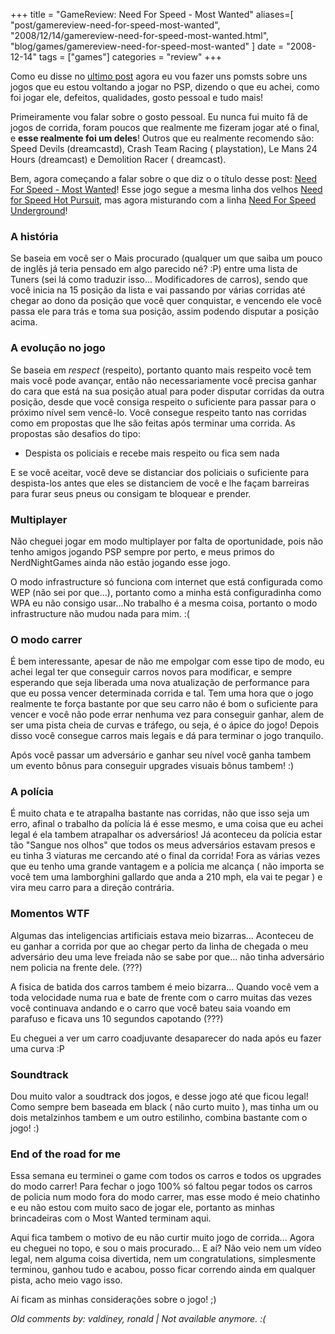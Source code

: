 +++
title = "GameReview: Need For Speed - Most Wanted"
aliases=[
  "post/gamereview-need-for-speed-most-wanted",
  "2008/12/14/gamereview-need-for-speed-most-wanted.html",
  "blog/games/gamereview-need-for-speed-most-wanted"
]
date = "2008-12-14"
tags = ["games"]
categories = "review"
+++

Como eu disse no [ultimo post](http://pothix.com/blog/games/voltando-a-ser-um-gamer)
agora eu vou fazer uns pomsts sobre uns jogos que eu estou voltando a
jogar no PSP, dizendo o que eu achei, como foi jogar ele, defeitos,
qualidades, gosto pessoal e tudo mais!

Primeiramente vou falar sobre o gosto pessoal. Eu nunca fui muito fã
de jogos de corrida, foram poucos que realmente me fizeram jogar até o
final, e **esse realmente foi um deles**! Outros que eu realmente
recomendo são: Speed Devils (dreamcastd), Crash Team Racing (
playstation), Le Mans 24 Hours (dreamcast) e Demolition Racer (
dreamcast).

Bem, agora começando a falar sobre o que diz o o título desse post:
[Need For Speed - Most Wanted](http://www.gamespot.com/psp/driving/needforspeedmostwanted/index.html)!
Esse jogo segue a mesma linha dos velhos
[Need for Speed Hot Pursuit](http://www.gamespot.com/pc/driving/needforspeedhotpursuit2/index.html),
mas agora misturando com a linha
[Need For Speed Underground](http://www.gamespot.com/pc/driving/nfsunderground/review.html)!

### A história

Se baseia em você ser o Mais procurado (qualquer um que saiba um pouco
de inglês já teria pensado em algo parecido né? :P) entre uma lista de
Tuners (sei lá como traduzir isso... Modificadores de carros), sendo
que você inicia na 15 posição da lista e vai passando por várias
corridas até chegar ao dono da posição que você quer conquistar, e
vencendo ele você passa ele para trás e toma sua posição, assim
podendo disputar a posição acima.

### A evolução no jogo

Se baseia em *respect* (respeito), portanto quanto mais respeito você
tem mais você pode avançar, então não necessariamente você precisa
ganhar do cara que está na sua posição atual para poder disputar
corridas da outra posição, desde que você consiga respeito o
suficiente para passar para o próximo nível sem vencê-lo. Você
consegue respeito tanto nas corridas como em propostas que lhe são
feitas após terminar uma corrida. As propostas são desafios do tipo:

* Despista os policiais e recebe mais respeito ou fica sem nada

E se você aceitar, você deve se distanciar dos policiais o suficiente
para despista-los antes que eles se distanciem de você e lhe façam
barreiras para furar seus pneus ou consigam te bloquear e prender.

### Multiplayer

Não cheguei jogar em modo multiplayer por falta de oportunidade, pois
não tenho amigos jogando PSP sempre por perto, e meus primos do
NerdNightGames ainda não estão jogando esse jogo.

O modo infrastructure só funciona com internet que está configurada
como WEP (não sei por que...), portanto como a minha está
configuradinha como WPA eu não consigo usar...No trabalho é a mesma
coisa, portanto o modo infrastructure não mudou nada para mim. :(

### O modo carrer

É bem interessante, apesar de não me empolgar com esse tipo de modo,
eu achei legal ter que conseguir carros novos para modificar, e sempre
esperando que seja liberada uma nova atualização de performance para
que eu possa vencer determinada corrida e tal. Tem uma hora que o jogo
realmente te força bastante por que seu carro não é bom o suficiente
para vencer e você não pode errar nenhuma vez para conseguir ganhar,
alem de ser uma pista cheia de curvas e tráfego, ou seja, é o ápice do
jogo! Depois disso você consegue carros mais legais e dá para terminar
o jogo tranquilo.

Após você passar um adversário e ganhar seu nível você ganha tambem um
evento bônus para conseguir upgrades visuais bônus tambem! :)

### A polícia

É muito chata e te atrapalha bastante nas corridas, não que isso seja
um erro, afinal o trabalho da polícia lá é esse mesmo, e uma coisa que
eu achei legal é ela tambem atrapalhar os adversários! Já aconteceu da
polícia estar tão "Sangue nos olhos" que todos os meus adversários
estavam presos e eu tinha 3 viaturas me cercando até o final da
corrida! Fora as várias vezes que eu tenho uma grande vantagem e a
polícia me alcança ( não importa se você tem uma lamborghini gallardo
que anda a 210 mph, ela vai te pegar ) e vira meu carro para a direção
contrária.

### Momentos WTF

Algumas das inteligencias artificiais estava meio bizarras... Aconteceu
de eu ganhar a corrida por que ao chegar perto da linha de chegada o
meu adversário deu uma leve freiada não se sabe por que... não tinha
adversário nem policia na frente dele. (???)

A fisica de batida dos carros tambem é meio bizarra... Quando você vem
a toda velocidade numa rua e bate de frente com o carro muitas das
vezes você continuava andando e o carro que você bateu saia voando em
parafuso e ficava uns 10 segundos capotando (???)

Eu cheguei a ver um carro coadjuvante desaparecer do nada após eu
fazer uma curva :P

### Soundtrack

Dou muito valor a soudtrack dos jogos, e desse jogo até que ficou
legal! Como sempre bem baseada em black ( não curto muito ), mas tinha
um ou dois metalzinhos tambem e um outro estilinho, combina bastante
com o jogo! :)

### End of the road for me

Essa semana eu terminei o game com todos os carros e todos os upgrades
do modo carrer! Para fechar o jogo 100% só faltou pegar todos os
carros de policia num modo fora do modo carrer, mas esse modo é meio
chatinho e eu não estou com muito saco de jogar ele, portanto as
minhas brincadeiras com o Most Wanted terminam aqui.

Aqui fica tambem o motivo de eu não curtir muito jogo de
corrida... Agora eu cheguei no topo, e sou o mais procurado... E aí?
Não veio nem um vídeo legal, nem alguma coisa divertida, nem um
congratulations, simplesmente terminou, ganhou tudo e acabou, posso
ficar correndo ainda em qualquer pista, acho meio vago isso.

Aí ficam as minhas considerações sobre o jogo! ;)



_Old comments by: valdiney, ronald | Not available anymore. :(_
